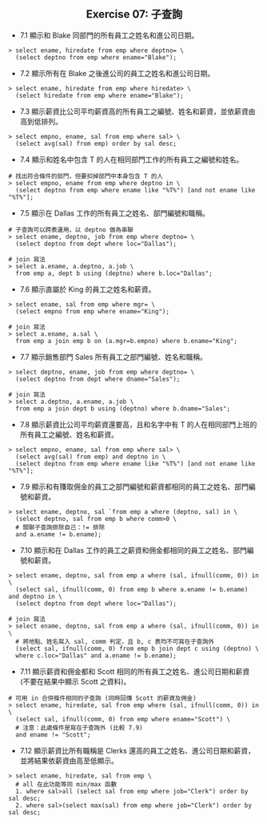 <h2 align="center">Exercise 07: 子查詢</h2>

- 7.1 顯示和 Blake 同部門的所有員工之姓名和進公司日期。
```mysql
> select ename, hiredate from emp where deptno= \
  (select deptno from emp where ename="Blake");
```

- 7.2 顯示所有在 Blake 之後進公司的員工之姓名和進公司日期。
```mysql
> select ename, hiredate from emp where hiredate> \
  (select hiredate from emp where ename="Blake");
```

- 7.3 顯示薪資比公司平均薪資高的所有員工之編號、姓名和薪資，並依薪資由高到低排列。
```mysql
> select empno, ename, sal from emp where sal> \
  (select avg(sal) from emp) order by sal desc;
```

- 7.4 顯示和姓名中包含 T 的人在相同部門工作的所有員工之編號和姓名。
```mysql
# 找出符合條件的部門，但要扣掉部門中本身包含 T 的人
> select empno, ename from emp where deptno in \
  (select deptno from emp where ename like "%T%") [and not ename like "%T%"];
```

- 7.5 顯示在 Dallas 工作的所有員工之姓名、部門編號和職稱。
```mysql
# 子查詢可以跨表運用，以 deptno 做為串聯
> select ename, deptno, job from emp where deptno= \
  (select deptno from dept where loc="Dallas");

# join 寫法
> select a.ename, a.deptno, a.job \
  from emp a, dept b using (deptno) where b.loc="Dallas";
```

- 7.6 顯示直屬於 King 的員工之姓名和薪資。
```mysql
> select ename, sal from emp where mgr= \
  (select empno from emp where ename="King");

# join 寫法
> select a.ename, a.sal \
  from emp a join emp b on (a.mgr=b.empno) where b.ename="King";
```

- 7.7 顯示銷售部門 Sales 所有員工之部門編號、姓名和職稱。
```mysql
> select deptno, ename, job from emp where deptno= \
  (select deptno from dept where dname="Sales");

# join 寫法
> select a.deptno, a.ename, a.job \
  from emp a join dept b using (deptno) where b.dname="Sales";
```

- 7.8 顯示薪資比公司平均薪資還要高，且和名字中有 T 的人在相同部門上班的所有員工之編號、姓名和薪資。
```mysql
> select empno, ename, sal from emp where sal> \
  (select avg(sal) from emp) and deptno in \
  (select deptno from emp where ename like "%T%") [and not ename like "%T%"];
```

- 7.9 顯示和有賺取佣金的員工之部門編號和薪資都相同的員工之姓名、部門編號和薪資。
```mysql
> select ename, deptno, sal `from emp a where (deptno, sal) in \
  (select deptno, sal from emp b where comm>0 \
  # 關聯子查詢排除自己：!= 排除
  and a.ename != b.ename);
```

- 7.10 顯示和在 Dallas 工作的員工之薪資和佣金都相同的員工之姓名、部門編號和薪資。
```mysql
> select ename, deptno, sal from emp a where (sal, ifnull(comm, 0)) in \
  (select sal, ifnull(comm, 0) from emp b where a.ename != b.ename) and deptno in \
  (select deptno from dept where loc="Dallas");

# join 寫法
> select ename, deptno, sal from emp a where (sal, ifnull(comm, 0)) in \
  # 將地點、姓名寫入 sal, comm 判定，且 b, c 表均不可寫在子查詢外
  (select sal, ifnull(comm, 0) from emp b join dept c using (deptno) \
  where c.loc="Dallas" and a.ename != b.ename);
```

- 7.11 顯示薪資和佣金都和 Scott 相同的所有員工之姓名、進公司日期和薪資 (不要在結果中顯示 Scott 之資料)。
```mysql
# 可用 in 合併條件相同的子查詢 (同時回傳 Scott 的薪資及佣金)
> select ename, hiredate, sal from emp where (sal, ifnull(comm, 0)) in \
  (select sal, ifnull(comm, 0) from emp where ename="Scott") \
  # 注意：此處條件是寫在子查詢外 (比較 7.9)
  and ename != "Scott";
```

- 7.12 顯示薪資比所有職稱是 Clerks 還高的員工之姓名、進公司日期和薪資，並將結果依薪資由高至低顯示。
```mysql
> select ename, hiredate, sal from emp \
  # all 在此功能等同 min/max 函數
  1. where sal>all (select sal from emp where job="Clerk") order by sal desc;
  2. where sal>(select max(sal) from emp where job="Clerk") order by sal desc;
```
